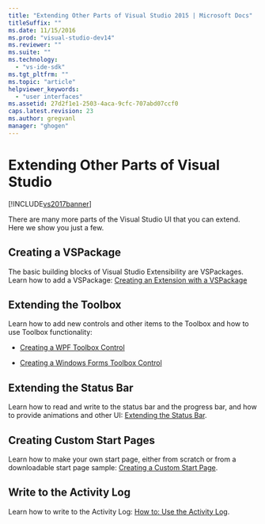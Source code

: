 ```yaml
---
title: "Extending Other Parts of Visual Studio 2015 | Microsoft Docs"
titleSuffix: ""
ms.date: 11/15/2016
ms.prod: "visual-studio-dev14"
ms.reviewer: ""
ms.suite: ""
ms.technology:
  - "vs-ide-sdk"
ms.tgt_pltfrm: ""
ms.topic: "article"
helpviewer_keywords:
  - "user interfaces"
ms.assetid: 27d2f1e1-2503-4aca-9cfc-707abd07ccf0
caps.latest.revision: 23
ms.author: gregvanl
manager: "ghogen"
---
```

# Extending Other Parts of Visual Studio
[!INCLUDE[vs2017banner](../includes/vs2017banner.md)]

There are many more parts of the Visual Studio UI that you can extend. Here we show you just a few.

## Creating a VSPackage
 The basic building blocks of Visual Studio Extensibility are VSPackages.  Learn how to add a VSPackage: [Creating an Extension with a VSPackage](../extensibility/creating-an-extension-with-a-vspackage.md)

## Extending the Toolbox
 Learn how to add new controls and other items to the Toolbox and how to use Toolbox functionality:

-   [Creating a WPF Toolbox Control](../extensibility/creating-a-wpf-toolbox-control.md)

-   [Creating a Windows Forms Toolbox Control](../extensibility/creating-a-windows-forms-toolbox-control.md)

## Extending the Status Bar
 Learn how to read and write to the status bar and the progress bar, and how to provide animations and other UI: [Extending the Status Bar](../extensibility/extending-the-status-bar.md).

## Creating Custom Start Pages
 Learn how to make your own start page, either from scratch or from a downloadable start page sample: [Creating a Custom Start Page](../extensibility/creating-a-custom-start-page.md).

## Write to the Activity Log
 Learn how to write to the Activity Log: [How to: Use the Activity Log](../extensibility/how-to-use-the-activity-log.md).
